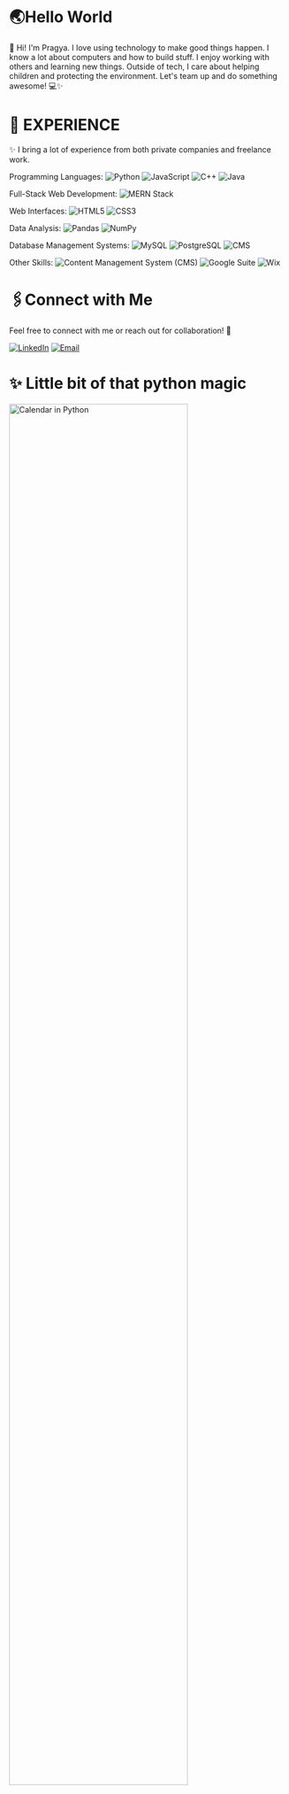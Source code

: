 # 🌏Hello World
👋 Hi! I'm Pragya. I love using technology to make good things happen. I know a lot about computers and how to build stuff. I enjoy working with others and learning new things. Outside of tech, I care about helping children and protecting the environment. Let's team up and do something awesome! 💻✨



# 🚀 EXPERIENCE

✨ I bring a lot of experience from both private companies and freelance work. 

Programming Languages:
![Python](https://img.shields.io/badge/Python-555555)
![JavaScript](https://img.shields.io/badge/JavaScript-ES6-555555)
![C++](https://img.shields.io/badge/C++-555555)
![Java](https://img.shields.io/badge/Java-8-555555)

Full-Stack Web Development:
![MERN Stack](https://img.shields.io/badge/MERN%20Stack-MongoDB%2C%20Express%2C%20React%2C%20Node-555555)

Web Interfaces:
![HTML5](https://img.shields.io/badge/HTML5-555555)
![CSS3](https://img.shields.io/badge/CSS3-555555)

Data Analysis:
![Pandas](https://img.shields.io/badge/Pandas-555555)
![NumPy](https://img.shields.io/badge/NumPy-555555)

Database Management Systems:
![MySQL](https://img.shields.io/badge/MySQL-555555)
![PostgreSQL](https://img.shields.io/badge/PostgreSQL-555555)
![CMS](https://img.shields.io/badge/CMS-555555)

Other Skills:
![Content Management System (CMS)](https://img.shields.io/badge/CMS-555555)
![Google Suite](https://img.shields.io/badge/Google%20Suite-555555)
![Wix](https://img.shields.io/badge/Wix-555555)


# 🖇️Connect with Me

Feel free to connect with me or reach out for collaboration! 👋

[![LinkedIn](https://img.shields.io/badge/LinkedIn-Connect-blue)](https://www.linkedin.com/in/pragya-jain-io)
[![Email](https://img.shields.io/badge/Email-Send%20an%20Email-red)](mailto:123pragya.jain122@gmail.com)


# ✨ Little bit of that python magic 
<div align="Left">
  <img src="https://github.com/pragya-jain-00/pragya-jain-00/assets/101741697/15417a48-ba5b-4e92-b596-1cfaf7d0ae61" width="80%" alt="Calendar in Python">
</div>



